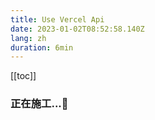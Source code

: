 ```yaml
---
title: Use Vercel Api
date: 2023-01-02T08:52:58.140Z
lang: zh
duration: 6min
---
```


[[toc]]

### 正在施工...👷
